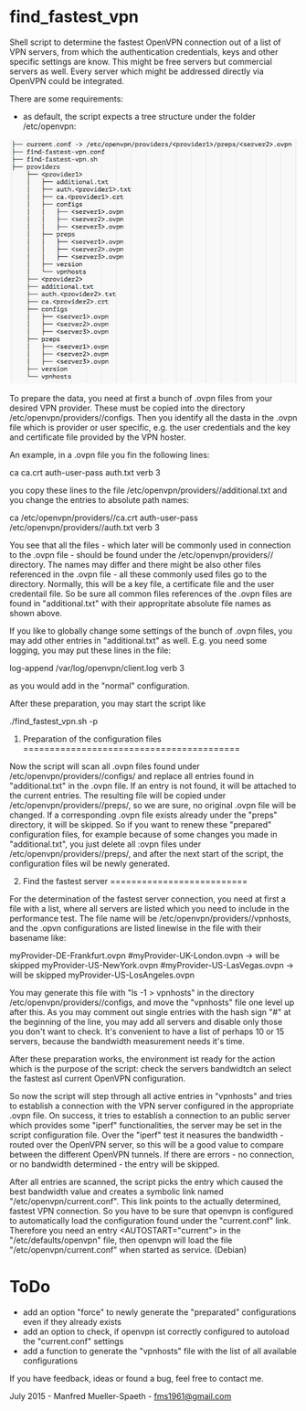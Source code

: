 # find_fastest_vpn

Shell script to determine the fastest OpenVPN connection out of a list of VPN servers, from which the authentication credentials, keys and other specific settings are know. This might be free servers but commercial servers as well. Every server which might be addressed directly via OpenVPN could be integrated.

There are some requirements:

- as default, the script expects a tree structure under the folder /etc/openvpn:

 ![Alt text](resources/tree.png?raw=true "Expected file tree (example)")

To prepare the data, you need at first a bunch of .ovpn files from your desired VPN provider. These must be copied into the directory /etc/openvpn/providers/<myProvider>/configs. Then you identify all the dasta in the .ovpn file which is provider or user specific, e.g. the user credentials and the key and certificate file provided by the VPN hoster.

An example, in a .ovpn file you fin the following lines:
  
  ca ca.crt
  auth-user-pass auth.txt
  verb 3
  
you copy these lines to the file /etc/openvpn/providers/<myProvider>/additional.txt and you change the entries to absolute path names:

  ca /etc/openvpn/providers/<myProvider>/ca.crt
  auth-user-pass /etc/openvpn/providers/<myProvider>/auth.txt
  verb 3
  
You see that all the files - which later will be commonly used in connection to the .ovpn file - should be found under the  /etc/openvpn/providers/<myProvider>/ directory. The names may differ and there might be also other files referenced in the .ovpn file - all these commonly used files go to the <myProvider> directory. Normally, this will be a key file, a certificate file and the user credentail file. So be sure all common files references of the .ovpn files are found in "additional.txt" with their appropritate absolute file names as shown above.

If you like to globally change some settings of the bunch of .ovpn files, you may add other entries in "additional.txt" as well. E.g. you need some logging, you may put these lines in the file:

  log-append /var/log/openvpn/client.log
  verb 3

as you would add in the "normal" configuration.

After these preparation, you may start the script like

  ./find_fastest_vpn.sh -p <myProvider>
  
1. Preparation of the configuration files
=========================================

Now the script will scan all .ovpn files found under /etc/openvpn/providers/<myProvider>/configs/ and replace all entries found in "additional.txt" in the .ovpn file. If an entry is not found, it will be attached to the current entries. The resulting file will be copied under /etc/openvpn/providers/<myProvider>/preps/, so we are sure, no original .ovpn file will be changed. If a corresponding .ovpn file exists already under the "preps" directory, it will be skipped. So if you want to renew these "prepared" configuration files, for example because of some changes you made in "additional.txt", you just delete all :ovpn files under /etc/openvpn/providers/<myProvider>/preps/, and after the next start of the script, the configuration files wil be newly generated.

2. Find the fastest server
==========================

For the determination of the fastest server connection, you need at first a file with a list, where all servers are listed which you need to include in the performance test. The file name will be /etc/openvpn/providers/<myProvider>/vpnhosts, and the .opvn configurations are listed linewise in the file with their basename like:

  myProvider-DE-Frankfurt.ovpn
  #myProvider-UK-London.ovpn  -> will be skipped
  myProvider-US-NewYork.ovpn
  #myProvider-US-LasVegas.ovpn -> will be skipped
  myProvider-US-LosAngeles.ovpn
  
You may generate this file with "ls -1 > vpnhosts" in the directory /etc/openvpn/providers/<myProvider>/configs, and move the "vpnhosts" file one level up after this. As you may comment out single entries with the hash sign "#" at the beginning of the line, you may add all servers and disable only those you don't want to check. It's convenient to have a list of perhaps 10 or 15 servers, because the bandwidth measurement needs it's time.

After these preparation works, the environment ist ready for the action which is the purpose of the script: check the servers bandwidtch an select the fastest asl current OpenVPN configuration.

So now the script will step through all active entries in "vpnhosts" and tries to establish a connection with the VPN server configured in the appropriate .ovpn file. On success, it tries to establish a connection to an public server which provides some "iperf" functionalities, the server may be set in the script configuration file. Over the "iperf" test it neasures the bandwidth - routed over the OpenVPN server, so this will be a good value to compare between the different OpenVPN tunnels. If there are errors - no connection, or no bandwidth determined - the entry will be skipped.

After all entries are scanned, the script picks the entry which caused the best bandwidth value and creates a symbolic link named "/etc/openvpn/current.conf". This link points to the actually determined, fastest VPN connection. So you have to be sure that openvpn is configured to automatically load the configuration found under the "current.conf" link. Therefore you need an entry <AUTOSTART="current"> in the "/etc/defaults/openvpn" file, then openvpn will load the file "/etc/openvpn/current.conf" when started as service. (Debian)

ToDo
====

- add an option "force" to newly generate the "preparated" configurations even if they already exists
- add an option to check, if openvpn ist correctly configured to autoload the "current.conf" settings
- add a function to generate the "vpnhosts" file with the list of all available configurations

If you have feedback, ideas or found a bug, feel free to contact me.

July 2015 - Manfred Mueller-Spaeth - fms1961@gmail.com



